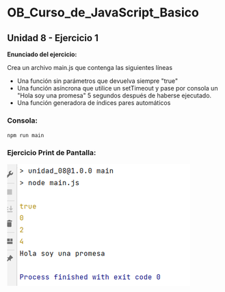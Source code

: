 # OB_Curso_de_JavaScript_Basico
## Unidad 8 - Ejercicio 1

**Enunciado del ejercicio:**

Crea un archivo main.js que contenga las siguientes líneas

- Una función sin parámetros que devuelva siempre "true"
- Una función asíncrona que utilice un setTimeout y pase por consola 
  un "Hola soy una promesa" 5 segundos después de haberse ejecutado.
- Una función generadora de índices pares automáticos

### Consola:
```
npm run main
```
### Ejercicio Print de Pantalla:

![Print de pantall ejercicio](img.png)

